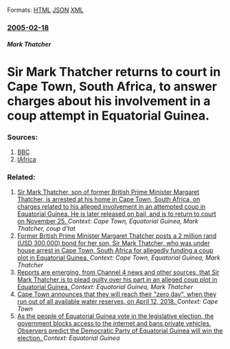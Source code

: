 
Formats: [HTML](/news/2005/02/18/sir-mark-thatcher-returns-to-court-in-cape-town-south-africa-to-answer-charges-about-his-involvement-in-a-coup-attempt-in-equatorial-guin.html)  [JSON](/news/2005/02/18/sir-mark-thatcher-returns-to-court-in-cape-town-south-africa-to-answer-charges-about-his-involvement-in-a-coup-attempt-in-equatorial-guin.json)  [XML](/news/2005/02/18/sir-mark-thatcher-returns-to-court-in-cape-town-south-africa-to-answer-charges-about-his-involvement-in-a-coup-attempt-in-equatorial-guin.xml)  

### [2005-02-18](/news/2005/02/18/index.md)

##### Mark Thatcher
#  Sir Mark Thatcher returns to court in Cape Town, South Africa, to answer charges about his involvement in a coup attempt in Equatorial Guinea. 




### Sources:

1. [BBC](http://news.bbc.co.uk/2/hi/africa/4275785.stm)
2. [IAfrica](http://iafrica.com/news/sa/576126.htm)

### Related:

1. [ Sir Mark Thatcher, son of former British Prime Minister Margaret Thatcher, is arrested at his home in Cape Town, South Africa, on charges related to his alleged involvement in an attempted coup in Equatorial Guinea. He is later released on bail, and is to return to court on November 25. ](/news/2004/08/25/sir-mark-thatcher-son-of-former-british-prime-minister-margaret-thatcher-is-arrested-at-his-home-in-cape-town-south-africa-on-charges-r.md) _Context: Cape Town, Equatorial Guinea, Mark Thatcher, coup d'tat_
2. [ Former British Prime Minister Margaret Thatcher posts a 2 million rand (USD 300,000) bond for her son, Sir Mark Thatcher, who was under house arrest in Cape Town, South Africa for allegedly funding a coup plot in Equatorial Guinea. ](/news/2004/09/1/former-british-prime-minister-margaret-thatcher-posts-a-2-million-rand-usd-300-000-bond-for-her-son-sir-mark-thatcher-who-was-under-hou.md) _Context: Cape Town, Equatorial Guinea, Mark Thatcher_
3. [ Reports are emerging, from Channel 4 news and other sources, that Sir Mark Thatcher is to plead guilty over his part in an alleged coup plot in Equatorial Guinea. ](/news/2005/01/12/reports-are-emerging-from-channel-4-news-and-other-sources-that-sir-mark-thatcher-is-to-plead-guilty-over-his-part-in-an-alleged-coup-plo.md) _Context: Equatorial Guinea, Mark Thatcher_
4. [Cape Town announces that they will reach their "zero day", when they run out of all available water reserves, on April 12, 2018. ](/news/2018/01/26/cape-town-announces-that-they-will-reach-their-zero-day-when-they-run-out-of-all-available-water-reserves-on-april-12-2018.md) _Context: Cape Town_
5. [As the people of Equatorial Guinea vote in the legislative election, the government blocks access to the internet and bans private vehicles. Observers predict the Democratic Party of Equatorial Guinea will win the election. ](/news/2017/11/12/as-the-people-of-equatorial-guinea-vote-in-the-legislative-election-the-government-blocks-access-to-the-internet-and-bans-private-vehicles.md) _Context: Equatorial Guinea_
